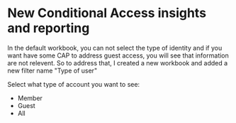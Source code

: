 # New Conditional Access insights and reporting

In the default workbook, you can not select the type of identity and if you want have some CAP to address guest access, you will see that information are not relevent.
So to address that, I created a new workbook and added a new filter name "Type of user"

Select what type of account you want to see:
- Member
- Guest
- All

